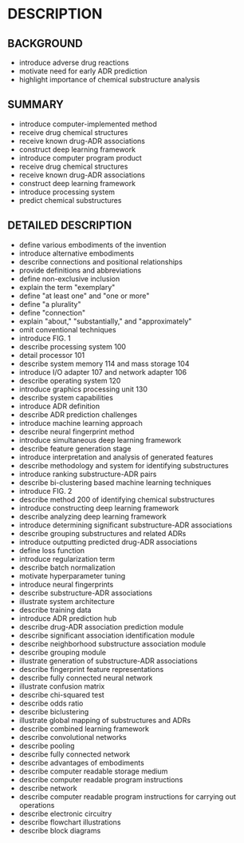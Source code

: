 # DESCRIPTION

## BACKGROUND

- introduce adverse drug reactions
- motivate need for early ADR prediction
- highlight importance of chemical substructure analysis

## SUMMARY

- introduce computer-implemented method
- receive drug chemical structures
- receive known drug-ADR associations
- construct deep learning framework
- introduce computer program product
- receive drug chemical structures
- receive known drug-ADR associations
- construct deep learning framework
- introduce processing system
- predict chemical substructures

## DETAILED DESCRIPTION

- define various embodiments of the invention
- introduce alternative embodiments
- describe connections and positional relationships
- provide definitions and abbreviations
- define non-exclusive inclusion
- explain the term "exemplary"
- define "at least one" and "one or more"
- define "a plurality"
- define "connection"
- explain "about," "substantially," and "approximately"
- omit conventional techniques
- introduce FIG. 1
- describe processing system 100
- detail processor 101
- describe system memory 114 and mass storage 104
- introduce I/O adapter 107 and network adapter 106
- describe operating system 120
- introduce graphics processing unit 130
- describe system capabilities
- introduce ADR definition
- describe ADR prediction challenges
- introduce machine learning approach
- describe neural fingerprint method
- introduce simultaneous deep learning framework
- describe feature generation stage
- introduce interpretation and analysis of generated features
- describe methodology and system for identifying substructures
- introduce ranking substructure-ADR pairs
- describe bi-clustering based machine learning techniques
- introduce FIG. 2
- describe method 200 of identifying chemical substructures
- introduce constructing deep learning framework
- describe analyzing deep learning framework
- introduce determining significant substructure-ADR associations
- describe grouping substructures and related ADRs
- introduce outputting predicted drug-ADR associations
- define loss function
- introduce regularization term
- describe batch normalization
- motivate hyperparameter tuning
- introduce neural fingerprints
- describe substructure-ADR associations
- illustrate system architecture
- describe training data
- introduce ADR prediction hub
- describe drug-ADR association prediction module
- describe significant association identification module
- describe neighborhood substructure association module
- describe grouping module
- illustrate generation of substructure-ADR associations
- describe fingerprint feature representations
- describe fully connected neural network
- illustrate confusion matrix
- describe chi-squared test
- describe odds ratio
- describe biclustering
- illustrate global mapping of substructures and ADRs
- describe combined learning framework
- describe convolutional networks
- describe pooling
- describe fully connected network
- describe advantages of embodiments
- describe computer readable storage medium
- describe computer readable program instructions
- describe network
- describe computer readable program instructions for carrying out operations
- describe electronic circuitry
- describe flowchart illustrations
- describe block diagrams

